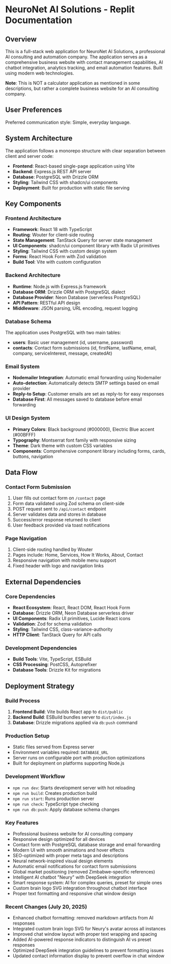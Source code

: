 # NeuroNet AI Solutions - Replit Documentation

## Overview

This is a full-stack web application for NeuroNet AI Solutions, a professional AI consulting and automation company. The application serves as a comprehensive business website with contact management capabilities, AI chatbot integration, analytics tracking, and email automation features. Built using modern web technologies.

**Note**: This is NOT a calculator application as mentioned in some descriptions, but rather a complete business website for an AI consulting company.

## User Preferences

Preferred communication style: Simple, everyday language.

## System Architecture

The application follows a monorepo structure with clear separation between client and server code:

- **Frontend**: React-based single-page application using Vite
- **Backend**: Express.js REST API server
- **Database**: PostgreSQL with Drizzle ORM
- **Styling**: Tailwind CSS with shadcn/ui components
- **Deployment**: Built for production with static file serving

## Key Components

### Frontend Architecture
- **Framework**: React 18 with TypeScript
- **Routing**: Wouter for client-side routing
- **State Management**: TanStack Query for server state management
- **UI Components**: shadcn/ui component library with Radix UI primitives
- **Styling**: Tailwind CSS with custom design system
- **Forms**: React Hook Form with Zod validation
- **Build Tool**: Vite with custom configuration

### Backend Architecture
- **Runtime**: Node.js with Express.js framework
- **Database ORM**: Drizzle ORM with PostgreSQL dialect
- **Database Provider**: Neon Database (serverless PostgreSQL)
- **API Pattern**: RESTful API design
- **Middleware**: JSON parsing, URL encoding, request logging

### Database Schema
The application uses PostgreSQL with two main tables:
- **users**: Basic user management (id, username, password)  
- **contacts**: Contact form submissions (id, firstName, lastName, email, company, serviceInterest, message, createdAt)

### Email System
- **Nodemailer Integration**: Automatic email forwarding using Nodemailer
- **Auto-detection**: Automatically detects SMTP settings based on email provider
- **Reply-to Setup**: Customer emails are set as reply-to for easy responses
- **Database First**: All messages saved to database before email forwarding

### UI Design System
- **Primary Colors**: Black background (#000000), Electric Blue accent (#00BFFF)
- **Typography**: Montserrat font family with responsive sizing
- **Theme**: Dark theme with custom CSS variables
- **Components**: Comprehensive component library including forms, cards, buttons, navigation

## Data Flow

### Contact Form Submission
1. User fills out contact form on `/contact` page
2. Form data validated using Zod schema on client-side
3. POST request sent to `/api/contact` endpoint
4. Server validates data and stores in database
5. Success/error response returned to client
6. User feedback provided via toast notifications

### Page Navigation
1. Client-side routing handled by Wouter
2. Pages include: Home, Services, How It Works, About, Contact
3. Responsive navigation with mobile menu support
4. Fixed header with logo and navigation links

## External Dependencies

### Core Dependencies
- **React Ecosystem**: React, React DOM, React Hook Form
- **Database**: Drizzle ORM, Neon Database serverless driver
- **UI Components**: Radix UI primitives, Lucide React icons
- **Validation**: Zod for schema validation
- **Styling**: Tailwind CSS, class-variance-authority
- **HTTP Client**: TanStack Query for API calls

### Development Dependencies
- **Build Tools**: Vite, TypeScript, ESBuild
- **CSS Processing**: PostCSS, Autoprefixer
- **Database Tools**: Drizzle Kit for migrations

## Deployment Strategy

### Build Process
1. **Frontend Build**: Vite builds React app to `dist/public`
2. **Backend Build**: ESBuild bundles server to `dist/index.js`
3. **Database**: Drizzle migrations applied via `db:push` command

### Production Setup
- Static files served from Express server
- Environment variables required: `DATABASE_URL`
- Server runs on configurable port with production optimizations
- Built for deployment on platforms supporting Node.js

### Development Workflow
- `npm run dev`: Starts development server with hot reloading
- `npm run build`: Creates production build
- `npm run start`: Runs production server
- `npm run check`: TypeScript type checking
- `npm run db:push`: Apply database schema changes

### Key Features
- Professional business website for AI consulting company
- Responsive design optimized for all devices
- Contact form with PostgreSQL database storage and email forwarding
- Modern UI with smooth animations and hover effects
- SEO-optimized with proper meta tags and descriptions
- Neural network-inspired visual design elements
- Automatic email notifications for contact form submissions
- Global market positioning (removed Zimbabwe-specific references)
- Intelligent AI chatbot "Neury" with DeepSeek integration
- Smart response system: AI for complex queries, preset for simple ones
- Custom brain logo SVG integration throughout chatbot interface
- Proper text formatting and responsive chat window design

### Recent Changes (July 20, 2025)
- Enhanced chatbot formatting: removed markdown artifacts from AI responses
- Integrated custom brain logo SVG for Neury's avatar across all instances
- Improved chat window layout with proper text wrapping and spacing
- Added AI-powered response indicators to distinguish AI vs preset responses
- Optimized DeepSeek integration guidelines to prevent formatting issues
- Updated contact information display to prevent overflow in chat window